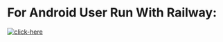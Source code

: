 

# For Android User Run With Railway:
[![click-here](https://railway.app/button.svg)](https://railway.app/new/template?template=https://github.com/KANNANSIR/krizself.git)
